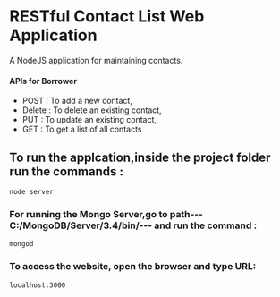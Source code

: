 # RESTful Contact List Web Application
A NodeJS application for maintaining contacts.

#### APIs for Borrower
* POST : To add a new contact,
* Delete : To delete an existing contact,
* PUT : To update an existing contact,
* GET  : To get a list of all contacts

## To run the applcation,inside the project folder run the commands :
```
node server
```

### For running the Mongo Server,go to path---C:/MongoDB/Server/3.4/bin/--- and run the command :
```
mongod
```

### To access the website, open the browser and type URL:
```
localhost:3000
```


